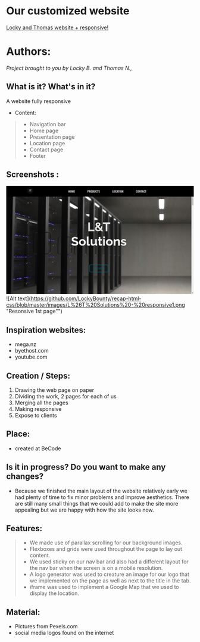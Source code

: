  
 

# Our customized website

[Locky and Thomas website + responsive!](https://lockybounty.github.io/recap-html-css/)

# Authors:

_Project brought to you by Locky B. and Thomas N.,_

## What is it? What's in it?

A website fully responsive

* Content:
> * Navigation bar
> * Home page
> * Presentation page
> * Location page
> * Contact page
> * Footer

## Screenshots :
![Alt text](https://github.com/LockyBounty/recap-html-css/blob/master/images/L%26T%20Solutions%20-normal2.png "Normal 1st page")
![Alt text](https://github.com/LockyBounty/recap-html-css/blob/master/images/L%26T%20Solutions%20-%20responsive1.png "Resonsive 1st page"")


## Inspiration websites:

* mega.nz
* byethost.com
* youtube.com

## Creation / Steps:

1. Drawing the web page on paper
2. Dividing the work, 2 pages for each of us
3. Merging all the pages
4. Making responsive
5. Expose to clients

## Place: 

* created at BeCode

## Is it in progress? Do you want to make any changes? 

* Because we finished the main layout of the website relatively early we had plenty of time to fix minor problems and improve aesthetics. There are still many small things that we could add to make the site more appealing but we are happy with how the site looks now.

## Features:
> * We made use of parallax scrolling for our background images. 
> * Flexboxes and grids were used throughout the page to lay out content. 
> * We used sticky on our nav bar and also had a different layout for the nav bar when the screen is on a mobile resolution.
> * A logo generator was used to creature an image for our logo that we implemented on the page as well as next to the title in the tab. 
> * iframe was used to implement a Google Map that we used to display the location.

## Material:

* Pictures from Pexels.com
* social media logos found on the internet


